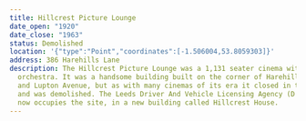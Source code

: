 ```yaml
---
title: Hillcrest Picture Lounge
date_open: "1920"
date_close: "1963"
status: Demolished
location: '{"type":"Point","coordinates":[-1.506004,53.8059303]}'
address: 386 Harehills Lane
description: The Hillcrest Picture Lounge was a 1,131 seater cinema with its own
  orchestra. It was a handsome building built on the corner of Harehills Lane
  and Lupton Avenue, but as with many cinemas of its era it closed in the 1960s
  and was demolished. The Leeds Driver And Vehicle Licensing Agency (D V S A)
  now occupies the site, in a new building called Hillcrest House.
---
```

